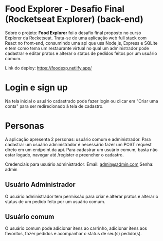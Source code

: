 # Food Explorer - Desafio Final (Rocketseat Explorer) (back-end)

Sobre o projeto: **Food Explorer** foi o desafio final proposto no curso Explorer da Rocketseat. Trata-se de uma aplicação web full stack com React no front-end, consumindo uma api que usa Node.js, Express e SQLite e tem como tema um restaurante virtual no qual um administrador pode cadastrar e editar pratos e alterar o status de pedidos feitos por um usuário comum.

Link do deploy: https://foodexp.netlify.app/


# Login e sign up

Na tela inicial o usuário cadastrado pode fazer login ou clicar em "Criar uma conta" para ser redirecionado à tela de cadastro.

# Personas

A aplicação apresenta 2 personas: usuário comum e administrador. Para cadastrar um usuário administrador é necessário fazer um POST request direto em um endpoint da api. Para cadastrar um usuário comum, basta não estar logado, navegar até /register e preencher o cadastro.

Credenciais para usuário administrador:
Email: admin@admin.com
Senha: admin

## Usuário Administrador

O usuário administrador tem permissão para criar e alterar pratos e alterar o status de um pedido feito por um usuário comum.


## Usuário comum

O usuário comum pode adicionar itens ao carrinho, adicionar itens aos favoritos, fazer pedidos e acompanhar o status de seu(s) pedido(s).